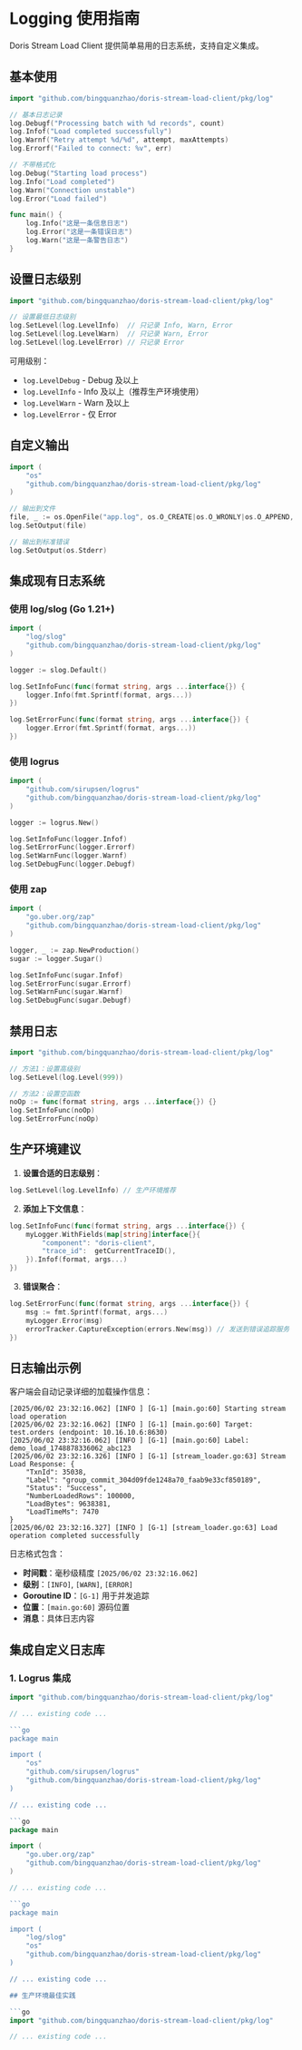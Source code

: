 # Logging 使用指南

Doris Stream Load Client 提供简单易用的日志系统，支持自定义集成。

## 基本使用

```go
import "github.com/bingquanzhao/doris-stream-load-client/pkg/log"

// 基本日志记录
log.Debugf("Processing batch with %d records", count)
log.Infof("Load completed successfully")
log.Warnf("Retry attempt %d/%d", attempt, maxAttempts)
log.Errorf("Failed to connect: %v", err)

// 不带格式化
log.Debug("Starting load process")
log.Info("Load completed")
log.Warn("Connection unstable")
log.Error("Load failed")

func main() {
    log.Info("这是一条信息日志")
    log.Error("这是一条错误日志")
    log.Warn("这是一条警告日志")
}
```

## 设置日志级别

```go
import "github.com/bingquanzhao/doris-stream-load-client/pkg/log"

// 设置最低日志级别
log.SetLevel(log.LevelInfo)  // 只记录 Info, Warn, Error
log.SetLevel(log.LevelWarn)  // 只记录 Warn, Error
log.SetLevel(log.LevelError) // 只记录 Error
```

可用级别：
- `log.LevelDebug` - Debug 及以上
- `log.LevelInfo` - Info 及以上（推荐生产环境使用）
- `log.LevelWarn` - Warn 及以上
- `log.LevelError` - 仅 Error

## 自定义输出

```go
import (
    "os"
    "github.com/bingquanzhao/doris-stream-load-client/pkg/log"
)

// 输出到文件
file, _ := os.OpenFile("app.log", os.O_CREATE|os.O_WRONLY|os.O_APPEND, 0666)
log.SetOutput(file)

// 输出到标准错误
log.SetOutput(os.Stderr)
```

## 集成现有日志系统

### 使用 log/slog (Go 1.21+)

```go
import (
    "log/slog"
    "github.com/bingquanzhao/doris-stream-load-client/pkg/log"
)

logger := slog.Default()

log.SetInfoFunc(func(format string, args ...interface{}) {
    logger.Info(fmt.Sprintf(format, args...))
})

log.SetErrorFunc(func(format string, args ...interface{}) {
    logger.Error(fmt.Sprintf(format, args...))
})
```

### 使用 logrus

```go
import (
    "github.com/sirupsen/logrus"
    "github.com/bingquanzhao/doris-stream-load-client/pkg/log"
)

logger := logrus.New()

log.SetInfoFunc(logger.Infof)
log.SetErrorFunc(logger.Errorf)
log.SetWarnFunc(logger.Warnf)
log.SetDebugFunc(logger.Debugf)
```

### 使用 zap

```go
import (
    "go.uber.org/zap"
    "github.com/bingquanzhao/doris-stream-load-client/pkg/log"
)

logger, _ := zap.NewProduction()
sugar := logger.Sugar()

log.SetInfoFunc(sugar.Infof)
log.SetErrorFunc(sugar.Errorf)
log.SetWarnFunc(sugar.Warnf)
log.SetDebugFunc(sugar.Debugf)
```

## 禁用日志

```go
import "github.com/bingquanzhao/doris-stream-load-client/pkg/log"

// 方法1：设置高级别
log.SetLevel(log.Level(999))

// 方法2：设置空函数
noOp := func(format string, args ...interface{}) {}
log.SetInfoFunc(noOp)
log.SetErrorFunc(noOp)
```

## 生产环境建议

1. **设置合适的日志级别**：
```go
log.SetLevel(log.LevelInfo) // 生产环境推荐
```

2. **添加上下文信息**：
```go
log.SetInfoFunc(func(format string, args ...interface{}) {
    myLogger.WithFields(map[string]interface{}{
        "component": "doris-client",
        "trace_id":  getCurrentTraceID(),
    }).Infof(format, args...)
})
```

3. **错误聚合**：
```go
log.SetErrorFunc(func(format string, args ...interface{}) {
    msg := fmt.Sprintf(format, args...)
    myLogger.Error(msg)
    errorTracker.CaptureException(errors.New(msg)) // 发送到错误追踪服务
})
```

## 日志输出示例

客户端会自动记录详细的加载操作信息：

```
[2025/06/02 23:32:16.062] [INFO ] [G-1] [main.go:60] Starting stream load operation
[2025/06/02 23:32:16.062] [INFO ] [G-1] [main.go:60] Target: test.orders (endpoint: 10.16.10.6:8630)
[2025/06/02 23:32:16.062] [INFO ] [G-1] [main.go:60] Label: demo_load_1748878336062_abc123
[2025/06/02 23:32:16.326] [INFO ] [G-1] [stream_loader.go:63] Stream Load Response: {
    "TxnId": 35038,
    "Label": "group_commit_304d09fde1248a70_faab9e33cf850189",
    "Status": "Success",
    "NumberLoadedRows": 100000,
    "LoadBytes": 9638381,
    "LoadTimeMs": 7470
}
[2025/06/02 23:32:16.327] [INFO ] [G-1] [stream_loader.go:63] Load operation completed successfully
```

日志格式包含：
- **时间戳**：毫秒级精度 `[2025/06/02 23:32:16.062]`
- **级别**：`[INFO]`, `[WARN]`, `[ERROR]`
- **Goroutine ID**：`[G-1]` 用于并发追踪
- **位置**：`[main.go:60]` 源码位置
- **消息**：具体日志内容 

## 集成自定义日志库

### 1. Logrus 集成

```go
import "github.com/bingquanzhao/doris-stream-load-client/pkg/log"

// ... existing code ...

```go
package main

import (
    "os"
    "github.com/sirupsen/logrus"
    "github.com/bingquanzhao/doris-stream-load-client/pkg/log"
)

// ... existing code ...

```go
package main

import (
    "go.uber.org/zap"
    "github.com/bingquanzhao/doris-stream-load-client/pkg/log"
)

// ... existing code ...

```go
package main

import (
    "log/slog"
    "os"
    "github.com/bingquanzhao/doris-stream-load-client/pkg/log"
)

// ... existing code ...

## 生产环境最佳实践

```go
import "github.com/bingquanzhao/doris-stream-load-client/pkg/log"

// ... existing code ...